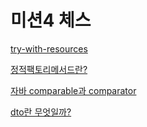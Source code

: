# 미션4 체스

[try-with-resources](https://github.com/soominsohn/woowacourse-record/blob/7aac3b7c919192f20de1c31f0d7552ec757b7cab/level1/mission4-chess/try-with-resources%EB%9E%80.md)

[정적팩토리메서드란?](https://github.com/soominsohn/woowacourse-record/blob/7aac3b7c919192f20de1c31f0d7552ec757b7cab/level1/mission4-chess/%EC%A0%95%EC%A0%81%20%ED%8C%A9%ED%86%A0%EB%A6%AC%20%EB%A9%94%EC%84%9C%EB%93%9C%EB%9E%80%3F.md)

[자바 comparable과 comparator](https://github.com/soominsohn/woowacourse-record/blob/7aac3b7c919192f20de1c31f0d7552ec757b7cab/level1/mission4-chess/%EC%9E%90%EB%B0%94%20comparable%EA%B3%BC%20comparator.md)  

[dto란 무엇일까?](https://github.com/soominsohn/woowacourse-record/blob/7aac3b7c919192f20de1c31f0d7552ec757b7cab/level1/mission4-chess/dto%EB%9E%80%20%EB%AC%B4%EC%97%87%EC%9D%BC%EA%B9%8C%3F.md)  
